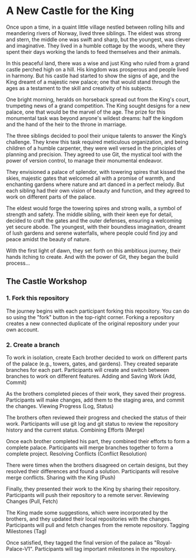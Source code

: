 # A New Castle for the King

Once upon a time, in a quaint little village nestled between rolling hills and meandering rivers of Norway, lived three siblings. The eldest was strong and stern, the middle one was swift and sharp, but the youngest, was clever and imaginative. They lived in a humble cottage by the woods, where they spent their days working the lands to feed themselves and their animals.

In this peaceful land, there was a wise and just King who ruled from a grand castle perched high on a hill. His kingdom was prosperous and people lived in harmony. But his castle had started to show the signs of age, and the King dreamt of a majestic new palace; one that would stand through the ages as a testament to the skill and creativity of his subjects.

One bright morning, heralds on horseback spread out from the King's court, trumpeting news of a grand competition. The King sought designs for a new palace, one that would be the marvel of the age. The prize for this monumental task was beyond anyone's wildest dreams: half the kingdom and the hand of the heir to the throne in marriage.

The three siblings decided to pool their unique talents to answer the King’s challenge. They knew this task required meticulous organization, and being children of a humble carpenter, they were well versed in the principles of planning and precision. They agreed to use Git, the mystical tool with the power of version control, to manage their monumental endeavor.

They envisioned a palace of splendor, with towering spires that kissed the skies, majestic gates that welcomed all with a promise of warmth, and enchanting gardens where nature and art danced in a perfect melody. But each sibling had their own vision of beauty and function, and they agreed to work on different parts of the palace.

The eldest would forge the towering spires and strong walls, a symbol of strength and safety. The middle sibling, with their keen eye for detail, decided to craft the gates and the outer defenses, ensuring a welcoming yet secure abode. The youngest, with their boundless imagination, dreamt of lush gardens and serene waterfalls, where people could find joy and peace amidst the beauty of nature.

With the first light of dawn, they set forth on this ambitious journey, their hands itching to create. And with the power of Git, they began the build process...

## The Castle Workshop

### 1. Fork this repository
The journey begins with each participant forking this repository. You can do so using the "fork" button in the top-right corner.
Forking a repository creates a new connected duplicate of the original repository under your own account.

### 2. Create a branch
To work in isolation, create 
Each brother decided to work on different parts of the palace (e.g., towers, gates, and gardens). They created separate branches for each part.
Participants will create and switch between branches to work on different features.
Adding and Saving Work (Add, Commit)

As the brothers completed pieces of their work, they saved their progress.
Participants will make changes, add them to the staging area, and commit the changes.
Viewing Progress (Log, Status)

The brothers often reviewed their progress and checked the status of their work.
Participants will use git log and git status to review the repository history and the current status.
Combining Efforts (Merge)

Once each brother completed his part, they combined their efforts to form a complete palace.
Participants will merge branches together to form a complete project.
Resolving Conflicts (Conflict Resolution)

There were times when the brothers disagreed on certain designs, but they resolved their differences and found a solution.
Participants will resolve merge conflicts.
Sharing with the King (Push)

Finally, they presented their work to the King by sharing their repository.
Participants will push their repository to a remote server.
Reviewing Changes (Pull, Fetch)

The King made some suggestions, which were incorporated by the brothers, and they updated their local repositories with the changes.
Participants will pull and fetch changes from the remote repository.
Tagging Milestones (Tag)

Once satisfied, they tagged the final version of the palace as "Royal-Palace-V1".
Participants will tag important milestones in the repository.







